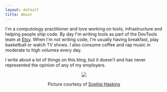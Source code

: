 ```yaml
---
layout: default
title: About
---
```

I'm a computology practitioner and love working on tools, infrastructure and
helping people ship code. By day I'm writing tools as part of the DevTools
team at [Etsy](http://etsy.com). When I'm not writing code, I'm usually having
breakfast, play basketball or watch TV shows. I also consume coffee and rap
music in moderate to high volumes every day.

I write about a lot of things on this blog, but it doesn't and has never
represented the opinion of any of my employers.

<div style="text-align:center" >
<img src="/images/bball.jpg" />
<p>
Picture courtesy of <a href="https://twitter.com/sophaskins"> Sophie Haskins</a>
</p>
</div>
